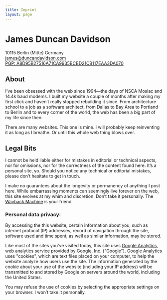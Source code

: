 ```yaml
---
title: Imprint
layout: page
---
```


<div id="imprint">
<h1 class="name"><strong>James Duncan Davidson</strong></h1>
<div class="location">10115 Berlin (Mitte) Germany</div>
<div class="email">
<a href="mailto:james@duncandavidson.com">james@duncandavidson.com</a>
</div>
<div class="social">
<a href="http://twitter.com"><i class="fa fa-twitter"></i></a>
<a href="http://github.com/duncan"><i class="fa fa-github"></i></a>
<a href="https://www.facebook.com/duncan.davidson"><i class="fa fa-facebook"></i></a>
<a href="https://www.linkedin.com/in/duncandavidson"><i class="fa fa-linkedin"></i></a>
<a href="https://keybase.io/duncan"><i class="fa fa-key"></i></a>
</div>
<div class="pgp">
<a href="/pgp.txt">PGP: A8D95B27516A71CA9935BCBD21CB117EAA3DA070</a>
</div>
</div>

## About

I’ve been obsessed with the web since 1994—the days of NSCA Mosiac and 14.4k baud modems. I built my website a couple of months after making my first click and haven’t really stopped rebuilding it since. From architecture school to a job as a software architect, from Dallas to Bay Area to Portland to Berlin and to every corner of the world, the web has been a big part of my life since then.

There are many websites. This one is mine. I will probably keep reinventing it as long as I breathe. Or until this whole web thing blows over.

## Legal Bits

I cannot be held liable either for mistakes in editorial or technical aspects, nor for omissions, nor for the correctness of the content found here. It’s a personal site, yo. Should you notice any technical or editorial mistakes, please don’t hesitate to get in touch.

I make no guarantees about the longevity or permanency of anything I post here. While embarrassing moments can seemingly live forever on the web, this site evolves at my whim and discretion. Don’t take it personally. The [Wayback Machine](https://archive.org/web/) is your friend.

### Personal data privacy:

By accessing the this website, certain information about you, such as internet protocol (IP) addresses, record of navigation through the site, software used and time spent, as well as similar information, may be stored.

Like most of the sites you’ve visited today, this site uses [Google Analytics](https://www.google.com/analytics/), web analytics service provided by Google, Inc. ("Google"). Google Analytics uses "cookies", which are text files placed on your computer, to help the website analyze how users use the site. The information generated by the cookie about your use of the website (including your IP address) will be transmitted to and stored by Google on servers around the world, including the United States.

You may refuse the use of cookies by selecting the appropriate settings on your browser. I won’t take it personally.
